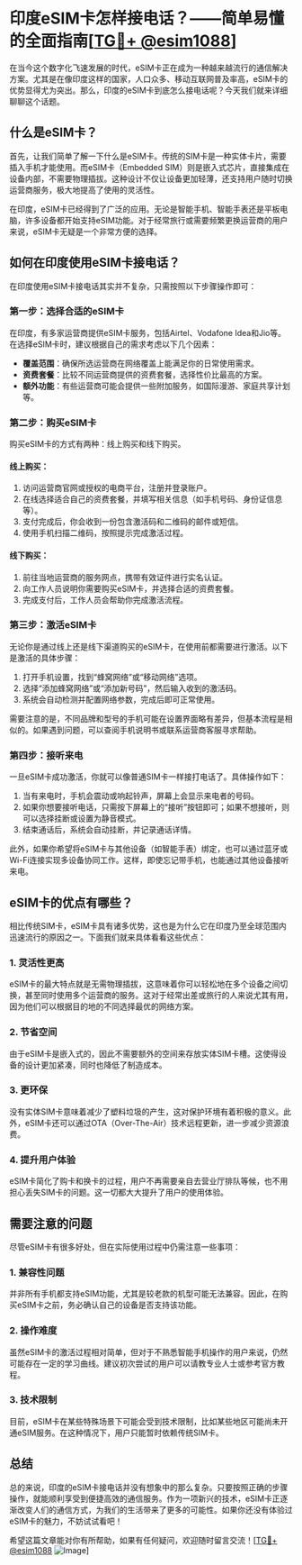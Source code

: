 # 印度eSIM卡怎样接电话？——简单易懂的全面指南[[TG💪+ @esim1088](https://t.me/s/esim1088)]

在当今这个数字化飞速发展的时代，eSIM卡正在成为一种越来越流行的通信解决方案。尤其是在像印度这样的国家，人口众多、移动互联网普及率高，eSIM卡的优势显得尤为突出。那么，印度的eSIM卡到底怎么接电话呢？今天我们就来详细聊聊这个话题。

## 什么是eSIM卡？

首先，让我们简单了解一下什么是eSIM卡。传统的SIM卡是一种实体卡片，需要插入手机才能使用。而eSIM卡（Embedded SIM）则是嵌入式芯片，直接集成在设备内部，不需要物理插拔。这种设计不仅让设备更加轻薄，还支持用户随时切换运营商服务，极大地提高了使用的灵活性。

在印度，eSIM卡已经得到了广泛的应用。无论是智能手机、智能手表还是平板电脑，许多设备都开始支持eSIM功能。对于经常旅行或需要频繁更换运营商的用户来说，eSIM卡无疑是一个非常方便的选择。

## 如何在印度使用eSIM卡接电话？

在印度使用eSIM卡接电话其实并不复杂，只需按照以下步骤操作即可：

### 第一步：选择合适的eSIM卡

在印度，有多家运营商提供eSIM卡服务，包括Airtel、Vodafone Idea和Jio等。在选择eSIM卡时，建议根据自己的需求考虑以下几个因素：

- **覆盖范围**：确保所选运营商在网络覆盖上能满足你的日常使用需求。
- **资费套餐**：比较不同运营商提供的资费套餐，选择性价比最高的方案。
- **额外功能**：有些运营商可能会提供一些附加服务，如国际漫游、家庭共享计划等。

### 第二步：购买eSIM卡

购买eSIM卡的方式有两种：线上购买和线下购买。

#### 线上购买：
1. 访问运营商官网或授权的电商平台，注册并登录账户。
2. 在线选择适合自己的资费套餐，并填写相关信息（如手机号码、身份证信息等）。
3. 支付完成后，你会收到一份包含激活码和二维码的邮件或短信。
4. 使用手机扫描二维码，按照提示完成激活过程。

#### 线下购买：
1. 前往当地运营商的服务网点，携带有效证件进行实名认证。
2. 向工作人员说明你需要购买eSIM卡，并选择合适的资费套餐。
3. 完成支付后，工作人员会帮助你完成激活流程。

### 第三步：激活eSIM卡

无论你是通过线上还是线下渠道购买的eSIM卡，在使用前都需要进行激活。以下是激活的具体步骤：

1. 打开手机设置，找到“蜂窝网络”或“移动网络”选项。
2. 选择“添加蜂窝网络”或“添加新号码”，然后输入收到的激活码。
3. 系统会自动检测并配置网络参数，完成后即可正常使用。

需要注意的是，不同品牌和型号的手机可能在设置界面略有差异，但基本流程是相似的。如果遇到问题，可以查阅手机说明书或联系运营商客服寻求帮助。

### 第四步：接听来电

一旦eSIM卡成功激活，你就可以像普通SIM卡一样接打电话了。具体操作如下：

1. 当有来电时，手机会震动或响起铃声，屏幕上会显示来电者的号码。
2. 如果你想要接听电话，只需按下屏幕上的“接听”按钮即可；如果不想接听，则可以选择挂断或设置为静音模式。
3. 结束通话后，系统会自动挂断，并记录通话详情。

此外，如果你希望将eSIM卡与其他设备（如智能手表）绑定，也可以通过蓝牙或Wi-Fi连接实现多设备协同工作。这样，即使忘记带手机，也能通过其他设备接听来电。

## eSIM卡的优点有哪些？

相比传统SIM卡，eSIM卡具有诸多优势，这也是为什么它在印度乃至全球范围内迅速流行的原因之一。下面我们就来具体看看这些优点：

### 1. 灵活性更高
eSIM卡的最大特点就是无需物理插拔，这意味着你可以轻松地在多个设备之间切换，甚至同时使用多个运营商的服务。这对于经常出差或旅行的人来说尤其有用，因为他们可以根据目的地的不同选择最优的网络方案。

### 2. 节省空间
由于eSIM卡是嵌入式的，因此不需要额外的空间来存放实体SIM卡槽。这使得设备的设计更加紧凑，同时也降低了制造成本。

### 3. 更环保
没有实体SIM卡意味着减少了塑料垃圾的产生，这对保护环境有着积极的意义。此外，eSIM卡还可以通过OTA（Over-The-Air）技术远程更新，进一步减少资源浪费。

### 4. 提升用户体验
eSIM卡简化了购卡和换卡的过程，用户不再需要亲自去营业厅排队等候，也不用担心丢失SIM卡的问题。这一切都大大提升了用户的使用体验。

## 需要注意的问题

尽管eSIM卡有很多好处，但在实际使用过程中仍需注意一些事项：

### 1. 兼容性问题
并非所有手机都支持eSIM功能，尤其是较老款的机型可能无法兼容。因此，在购买eSIM卡之前，务必确认自己的设备是否支持该功能。

### 2. 操作难度
虽然eSIM卡的激活过程相对简单，但对于不熟悉智能手机操作的用户来说，仍然可能存在一定的学习曲线。建议初次尝试的用户可以请教专业人士或参考官方教程。

### 3. 技术限制
目前，eSIM卡在某些特殊场景下可能会受到技术限制，比如某些地区可能尚未开通eSIM服务。在这种情况下，用户只能暂时依赖传统SIM卡。

## 总结

总的来说，印度的eSIM卡接电话并没有想象中的那么复杂。只要按照正确的步骤操作，就能顺利享受到便捷高效的通信服务。作为一项新兴的技术，eSIM卡正逐渐改变人们的通信方式，为我们的生活带来了更多的可能性。如果你还没有体验过eSIM卡的魅力，不妨试试看吧！

希望这篇文章能对你有所帮助，如果有任何疑问，欢迎随时留言交流！[[TG💪+ @esim1088](https://t.me/s/esim1088) ![Image](https://i.postimg.cc/4NQfJmqS/Snipaste-2025-05-13-00-14-12.png)]
